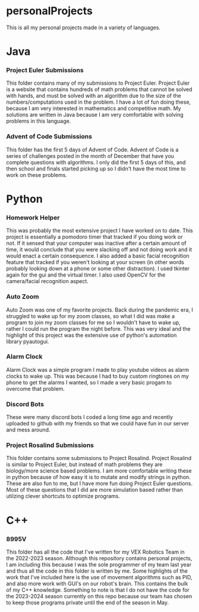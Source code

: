# personalProjects

This is all my personal projects made in a variety of languages.

# Java

### Project Euler Submissions
This folder contains many of my submissions to Project Euler. Project Euler is a website that contains hundreds of math problems that cannot be solved with hands, and must be solved with an algorithm due to the size of the numbers/computations used in the problem. I have a lot of fun doing these, because I am very interested in mathematics and competitive math. My solutions are written in Java because I am very comfortable with solving problems in this language.

### Advent of Code Submissions
This folder has the first 5 days of Advent of Code. Advent of Code is a series of challenges posted in the month of December that have you complete questions with algorithms. I only did the first 5 days of this, and then school and finals started picking up so I didn't have the most time to work on these problems.

# Python

### Homework Helper
This was probably the most extensive project I have worked on to date. This project is essentially a pomodoro timer that tracked if you doing work or not. If it sensed that your computer was inactive after a certain amount of time, it would conclude that you were slacking off and not doing work and it would enact a certain consequence. I also added a basic facial recognition feature that tracked if you weren't looking at your screen (in other words probably looking down at a phone or some other distraction). I used tkinter again for the gui and the virtual timer. I also used OpenCV for the camera/facial recognition aspect.

### Auto Zoom 
Auto Zoom was one of my favorite projects. Back during the pandemic era, I struggled to wake up for my zoom classes, so what I did was make a program to join my zoom classes for me so I wouldn't have to wake up, rather I could run the program the night before. This was very ideal and the highlight of this project was the extensive use of python's automation library pyautogui.

### Alarm Clock 
Alarm Clock was a simple program I made to play youtube videos as alarm clocks to wake up. This was because I had to buy custom ringtones on my phone to get the alarms I wanted, so I made a very basic progam to overcome that problem.

### Discord Bots
These were many discord bots I coded a long time ago and recently uploaded to github with my friends so that we could have fun in our server and mess around.

### Project Rosalind Submissions
This folder contains some submissions to Project Rosalind. Project Rosalind is similar to Project Euler, but instead of math problems they are biology/more science based problems. I am more comfortable writing these in python because of how easy it is to mutate and modify strings in python. These are also fun to me, but I have more fun doing Project Euler questions. Most of these questions that I did are more simulation based rather than utilzing clever shortcuts to optimize programs.


# C++

### 8995V
This folder has all the code that I've written for my VEX Robotics Team in the 2022-2023 season. Although this repository contains personal projects, I am including this because I was the sole programmer of my team last year and thus all the code in this folder is written by me. Some highlights of the work that I've included here is the use of movement algorithms such as PID, and also more work with GUI's on our robot's brain. This contains the bulk of my C++ knowledge. Something to note is that I do not have the code for the 2023-2024 season currently on this repo because our team has chosen to keep those programs private until the end of the season in May.
